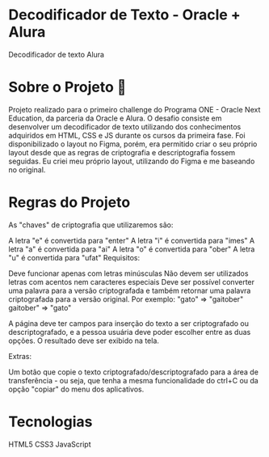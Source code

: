 # Decodificador de Texto - Oracle + Alura
Decodificador  de texto Alura

# Sobre o Projeto 🚀

Projeto realizado para o primeiro challenge do Programa ONE - Oracle Next Education, da parceria da Oracle e Alura. O desafio consiste em desenvolver um decodificador de texto utilizando dos conhecimentos adquiridos em HTML, CSS e JS durante os cursos da primeira fase. Foi disponibilizado o layout no Figma, porém, era permitido criar o seu próprio layout desde que as regras de criptografia e descriptografia fossem seguidas. Eu criei meu próprio layout, utilizando do Figma e me baseando no original.

# Regras do Projeto

As "chaves" de criptografia que utilizaremos são:

A letra "e" é convertida para "enter"
A letra "i" é convertida para "imes"
A letra "a" é convertida para "ai"
A letra "o" é convertida para "ober"
A letra "u" é convertida para "ufat"
Requisitos:

Deve funcionar apenas com letras minúsculas
Não devem ser utilizados letras com acentos nem caracteres especiais
Deve ser possível converter uma palavra para a versão criptografada e também retornar uma palavra criptografada para a versão original.
Por exemplo: "gato" => "gaitober" gaitober" => "gato"

A página deve ter campos para inserção do texto a ser criptografado ou descriptografado, e a pessoa usuária deve poder escolher entre as duas opções. O resultado deve ser exibido na tela.

Extras:

Um botão que copie o texto criptografado/descriptografado para a área de transferência - ou seja, que tenha a mesma funcionalidade do ctrl+C ou da opção "copiar" do menu dos aplicativos.

# Tecnologias
HTML5 CSS3 JavaScript

